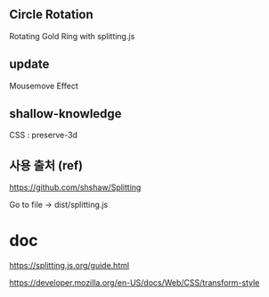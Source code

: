 ## Circle Rotation

Rotating Gold Ring with splitting.js

## update
Mousemove Effect

## shallow-knowledge
CSS : preserve-3d

## 사용 출처 (ref)

https://github.com/shshaw/Splitting

Go to file -> dist/splitting.js

# doc

https://splitting.js.org/guide.html

https://developer.mozilla.org/en-US/docs/Web/CSS/transform-style

